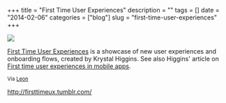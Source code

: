+++
title = "First Time User Experiences"
description = ""
tags = []
date = "2014-02-06"
categories = ["blog"]
slug = "first-time-user-experiences"
+++



  <div class="notebook-screenshot"><a href="http://firsttimeux.tumblr.com/"><img src="//konigi.com/media/bluga/wt52f3ed16ca20c_large.jpg"/></a></div><p><a href="http://firsttimeux.tumblr.com/">First Time User Experiences</a> is a showcase of new user experiences and onboarding flows, created by Krystal Higgins. See also Higgins' article on <a href="http://www.kryshiggins.com/first-time-user-experiences-in-mobile-apps/">First time user experiences in mobile apps</a>.</p>

<p><small>Via <a href="https://twitter.com/balsamiqLeon">Leon</a></small></p>

    
  <a href="http://firsttimeux.tumblr.com/">http://firsttimeux.tumblr.com/</a>
